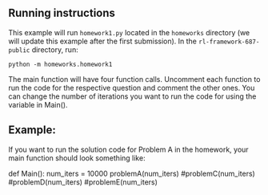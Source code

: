 ## Running instructions
This example will run ```homework1.py``` located in the ```homeworks``` directory (we will update this example after the first submission). In the ```rl-framework-687-public``` directory, run:

```
python -m homeworks.homework1

```
The main function will have four function calls.
Uncomment each function to run the code for the respective question and comment the other ones.
You can change the number of iterations you want to run the code for using the variable in Main().

## Example: 
If you want to run the solution code for Problem A in the homework, your main function should look something like:

def Main():
    num_iters = 10000
    problemA(num_iters)
    #problemC(num_iters)
    #problemD(num_iters)
    #problemE(num_iters)

